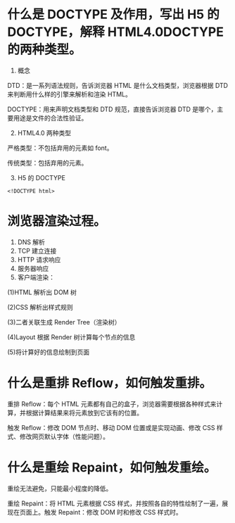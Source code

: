 # 什么是 DOCTYPE 及作用，写出 H5 的 DOCTYPE，解释 HTML4.0DOCTYPE 的两种类型。

1. 概念

  DTD：是一系列语法规则，告诉浏览器 HTML 是什么文档类型，浏览器根据 DTD 来判断用什么样的引擎来解析和渲染 HTML。

  DOCTYPE：用来声明文档类型和 DTD 规范，直接告诉浏览器 DTD 是哪个，主要用途是文件的合法性验证。

2. HTML4.0 两种类型

  严格类型：不包括弃用的元素如 font。

  传统类型：包括弃用的元素。

3. H5 的 DOCTYPE

  `<!DOCTYPE html>`

# 浏览器渲染过程。

1. DNS 解析
2. TCP 建立连接
3. HTTP 请求响应
4. 服务器响应
5. 客户端渲染：

  (1)HTML 解析出 DOM 树

  (2)CSS 解析出样式规则

  (3)二者关联生成 Render Tree（渲染树）

  (4)Layout 根据 Render 树计算每个节点的信息

  (5)将计算好的信息绘制到页面

# 什么是重排 Reflow，如何触发重排。

重排 Reflow：每个 HTML 元素都有自己的盒子，浏览器需要根据各种样式来计算，并根据计算结果来将元素放到它该有的位置。

触发 Reflow：修改 DOM 节点时、移动 DOM 位置或是实现动画、修改 CSS 样式、修改网页默认字体（性能问题）。

# 什么是重绘 Repaint，如何触发重绘。

重绘无法避免，只能最小程度的降低。

重绘 Repaint：将 HTML 元素根据 CSS 样式，并按照各自的特性绘制了一遍，展现在页面上。触发 Repaint：修改 DOM 时和修改 CSS 样式时。
